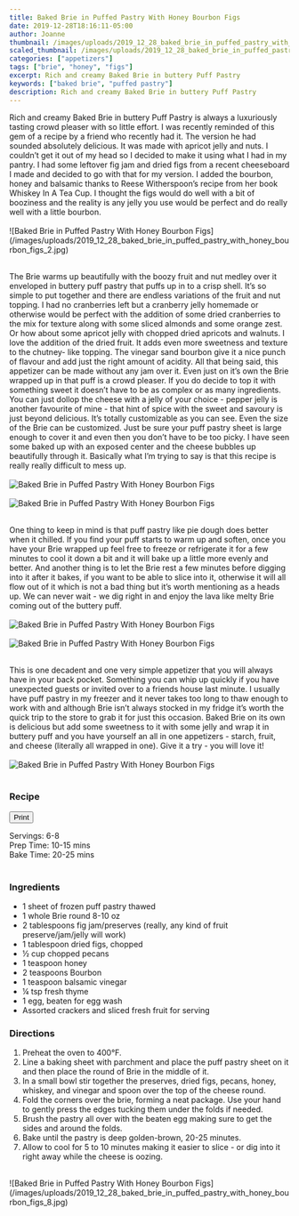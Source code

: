 ```yaml
---
title: Baked Brie in Puffed Pastry With Honey Bourbon Figs
date: 2019-12-28T18:16:11-05:00
author: Joanne
thumbnail: /images/uploads/2019_12_28_baked_brie_in_puffed_pastry_with_honey_bourbon_figs_1.jpg
scaled_thumbnail: /images/uploads/2019_12_28_baked_brie_in_puffed_pastry_with_honey_bourbon_figs_0.jpg
categories: ["appetizers"]
tags: ["brie", "honey", "figs"]
excerpt: Rich and creamy Baked Brie in buttery Puff Pastry
keywords: ["baked brie", "puffed pastry"]
description: Rich and creamy Baked Brie in buttery Puff Pastry
---
```


<span class="blog-text">
Rich and creamy Baked Brie in buttery Puff Pastry is always a luxuriously tasting crowd pleaser with so little effort.  I was recently reminded of this gem of a recipe by a friend who recently had it. The version he had sounded absolutely delicious. It was made with apricot jelly and nuts. I couldn’t get it out of my head so I decided to make it using what I had in my pantry. I had some leftover fig jam and dried figs from a recent cheeseboard I made and decided to go with that for my version. I added the bourbon, honey and balsamic thanks to Reese Witherspoon’s recipe from her book Whiskey In A Tea Cup. I thought the figs would do well with a bit of booziness and the reality is any jelly you use would be perfect and do really well with a little bourbon.
</br>
</br>
![Baked Brie in Puffed Pastry With Honey Bourbon Figs](/images/uploads/2019_12_28_baked_brie_in_puffed_pastry_with_honey_bourbon_figs_2.jpg)
</br>
</br>

The Brie warms up beautifully with the boozy fruit and nut medley over it enveloped in buttery puff pastry that puffs up in to a crisp shell. It’s so simple to put together and there are endless variations of the fruit and nut topping. I had no cranberries left but a cranberry jelly homemade or otherwise would be perfect with the addition of some dried cranberries to the mix for texture along with some sliced almonds and some orange zest.  Or how about some apricot jelly with chopped dried apricots and walnuts.  I love the addition of the dried fruit. It adds even more sweetness and texture to the chutney- like topping. The vinegar sand bourbon give it a nice punch of flavour and add just the right amount of acidity. All that being said, this appetizer can be made without any jam over it. Even just on it’s own the Brie wrapped up in that puff is a crowd pleaser. If you do decide to top it with something sweet it doesn’t have to be as complex or as many ingredients. You can just dollop the cheese with a jelly of your choice - pepper jelly is another favourite of mine - that hint of spice with the sweet and savoury is just beyond delicious. It’s totally customizable as you can see. Even the size of the Brie can be customized. Just be sure your puff pastry sheet is large enough to cover it and even then you don’t have to be too picky.  I have seen some baked up with an exposed center and the cheese bubbles up beautifully through it. Basically what I’m trying to say is that this recipe is really really difficult to mess up. 
</br>
</br>
![Baked Brie in Puffed Pastry With Honey Bourbon Figs](/images/uploads/2019_12_28_baked_brie_in_puffed_pastry_with_honey_bourbon_figs_3.jpg)
</br>
</br>
![Baked Brie in Puffed Pastry With Honey Bourbon Figs](/images/uploads/2019_12_28_baked_brie_in_puffed_pastry_with_honey_bourbon_figs_4.jpg)
</br>
</br>

One thing to keep in mind is that puff pastry like pie dough does better when it chilled. If you find your puff starts to warm up and soften, once you have your Brie wrapped up feel free to freeze or refrigerate it for a few minutes to cool it down a bit and it will bake up a little more evenly and better. And another thing is to let the Brie rest a few minutes before digging into it after it bakes, if you want to be able to slice into it, otherwise it will all flow out of it which is not a bad thing but it’s worth mentioning as a heads up. We can never wait -  we dig right in and enjoy the lava like melty Brie coming out of the buttery puff.
</br>
</br>
![Baked Brie in Puffed Pastry With Honey Bourbon Figs](/images/uploads/2019_12_28_baked_brie_in_puffed_pastry_with_honey_bourbon_figs_5.jpg)
</br>
</br>
![Baked Brie in Puffed Pastry With Honey Bourbon Figs](/images/uploads/2019_12_28_baked_brie_in_puffed_pastry_with_honey_bourbon_figs_6.jpg)
</br>
</br>

This is one decadent and one very simple appetizer that you will always have in your back pocket. Something you can whip up quickly if you have unexpected guests or invited over to a friends house last minute. I usually have puff pastry in my freezer and it never takes too long to thaw enough to work with and although Brie isn’t always stocked in my fridge it’s worth the quick trip to the store to grab it for just this occasion. Baked Brie on its own is delicious but add some sweetness to it with some jelly and wrap it in buttery puff and you have yourself an all in one appetizers -  starch, fruit, and cheese (literally all wrapped in one). Give it a try - you will love it!
</br>
</br>
![Baked Brie in Puffed Pastry With Honey Bourbon Figs](/images/uploads/2019_12_28_baked_brie_in_puffed_pastry_with_honey_bourbon_figs_7.jpg)
</br>
</br>
</span>

### Recipe
<div print_button><form>
<input type="button" value="Print" class="btn__print" onClick="window.print()">
</form></div>

<div>Servings: <span itemprop="recipeYield">6-8</div>
<div>Prep Time: <meta itemprop="prepTime" content="PT15M">10-15 mins</div>
<div>Bake Time: <meta itemprop="cookTime" content="PT25M">20-25 mins</div>
</br>

### Ingredients

* <span itemprop="ingredients">1 sheet of frozen puff pastry thawed</span>
* <span itemprop="ingredients">1 whole Brie round 8-10 oz</span>
* <span itemprop="ingredients">2 tablespoons fig jam/preserves (really, any kind of fruit preserve/jam/jelly will work)</span>
* <span itemprop="ingredients">1 tablespoon dried figs, chopped</span>
* <span itemprop="ingredients">&frac12; cup chopped pecans</span>
* <span itemprop="ingredients">1 teaspoon honey</span>
* <span itemprop="ingredients">2 teaspoons Bourbon </span>
* <span itemprop="ingredients">1 teaspoon balsamic vinegar</span>
* <span itemprop="ingredients">&frac14; tsp fresh thyme </span>
* <span itemprop="ingredients">1 egg, beaten for egg wash </span>
* <span itemprop="ingredients">Assorted crackers and sliced fresh fruit for serving </span>

### Directions

1. Preheat the oven to 400°F.
2. Line a baking sheet with parchment and place the puff pastry sheet on it and then place the round of Brie in the middle of it.
3. In a small bowl stir together the preserves, dried figs, pecans, honey, whiskey, and vinegar and spoon over the top of the cheese round.
4. Fold the corners over the brie, forming a neat package. Use your hand to gently press the edges tucking them under the folds if needed. 
5. Brush the pastry all over with the beaten egg making sure to get the sides and around the folds. 
6. Bake until the pastry is deep golden-brown, 20-25 minutes.
7. Allow to cool for 5 to 10 minutes making it easier to slice - or dig into it right away while the cheese is oozing.

</br>
![Baked Brie in Puffed Pastry With Honey Bourbon Figs](/images/uploads/2019_12_28_baked_brie_in_puffed_pastry_with_honey_bourbon_figs_8.jpg)